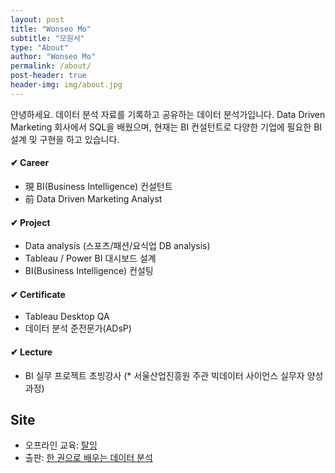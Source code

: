```yaml
---
layout: post
title: "Wonseo Mo"
subtitle: "모원서"
type: "About"
author: "Wonseo Mo"
permalink: /about/
post-header: true
header-img: img/about.jpg
---
```

안녕하세요. 데이터 분석 자료를 기록하고 공유하는 데이터 분석가입니다.
Data Driven Marketing 회사에서 SQL을 배웠으며,
현재는 BI 컨설턴트로 다양한 기업에 필요한 BI 설계 및 구현을 하고 있습니다.

#### ✔ Career
- 現 BI(Business Intelligence) 컨설턴트
- 前 Data Driven Marketing Analyst

#### ✔ Project
- Data analysis (스포츠/패션/요식업 DB analysis)
- Tableau / Power BI 대시보드 설계
- BI(Business Intelligence) 컨설팅

#### ✔ Certificate
- Tableau Desktop QA
- 데이터 분석 준전문가(ADsP)

#### ✔ Lecture
- BI 실무 프로젝트 초빙강사
(* 서울산업진흥원 주관 빅데이터 사이언스 실무자 양성과정)

## Site
- 오프라인 교육: [탈잉](https://taling.me/Talent/Detail/13449)
- 출판: [한 권으로 배우는 데이터 분석](https://bjpublic.tistory.com/)
